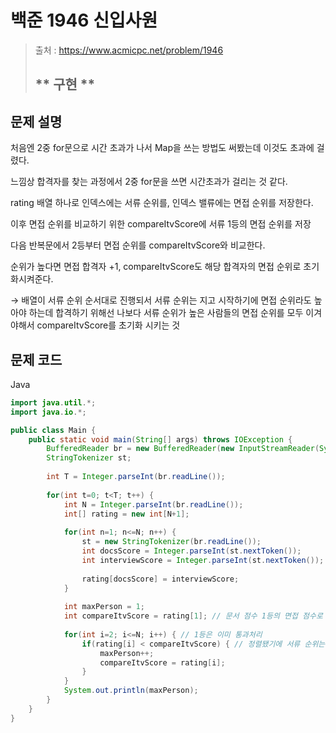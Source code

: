 # 백준 1946 신입사원

>  출처 : https://www.acmicpc.net/problem/1946
> 
>  ## ** 구현 **

## 문제 설명

처음엔 2중 for문으로 시간 초과가 나서 Map을 쓰는 방법도 써봤는데 이것도 초과에 걸렸다.

느낌상 합격자를  찾는 과정에서 2중 for문을 쓰면 시간초과가 걸리는 것 같다.
 

rating 배열 하나로 인덱스에는 서류 순위를, 인덱스 밸류에는 면접 순위를 저장한다.

이후 면접 순위를 비교하기 위한 compareItvScore에 서류 1등의 면접 순위를 저장

다음 반복문에서 2등부터 면접 순위를 compareItvScore와 비교한다.
 
순위가 높다면 면접 합격자 +1, compareItvScore도 해당 합격자의 면접 순위로 초기화시켜준다.

→ 배열이 서류 순위 순서대로 진행되서 서류 순위는 지고 시작하기에 면접 순위라도 높아야 하는데 합격하기 위해선 나보다 서류 순위가 높은 사람들의 면접 순위를 모두 이겨야해서 compareItvScore를 초기화 시키는 것

## 문제 코드
Java
```java
import java.util.*;
import java.io.*;

public class Main {
	public static void main(String[] args) throws IOException {
		BufferedReader br = new BufferedReader(new InputStreamReader(System.in));
		StringTokenizer st;
		
		int T = Integer.parseInt(br.readLine());
		
		for(int t=0; t<T; t++) {
			int N = Integer.parseInt(br.readLine());
			int[] rating = new int[N+1];
			
			for(int n=1; n<=N; n++) {
				st = new StringTokenizer(br.readLine());
				int docsScore = Integer.parseInt(st.nextToken());
				int interviewScore = Integer.parseInt(st.nextToken());
				
				rating[docsScore] = interviewScore;
			}
			
			int maxPerson = 1;
			int compareItvScore = rating[1]; // 문서 점수 1등의 면접 점수로 비교
			
			for(int i=2; i<=N; i++) { // 1등은 이미 통과처리
				if(rating[i] < compareItvScore) { // 정렬됐기에 서류 순위는 지고 시작, 면접 순위라도 높아야한다.
					maxPerson++;
					compareItvScore = rating[i]; 
				}
			}
			System.out.println(maxPerson);
		}
	}
}
